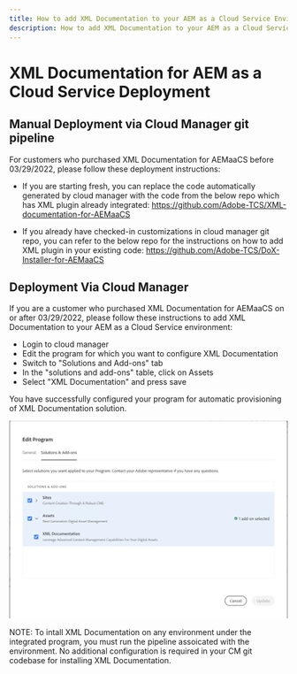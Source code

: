 ```yaml
---
title: How to add XML Documentation to your AEM as a Cloud Service Environment
description: How to add XML Documentation to your AEM as a Cloud Service Environment
---
```

# XML Documentation for AEM as a Cloud Service Deployment

## Manual Deployment via Cloud Manager git pipeline

For customers who purchased XML Documentation for AEMaaCS before 03/29/2022, please follow these deployment instructions: 

* If you are starting fresh, you can replace the code automatically generated by cloud manager with the code from the below repo which has XML plugin already integrated: https://github.com/Adobe-TCS/XML-documentation-for-AEMaaCS

* If you already have checked-in customizations in cloud manager git repo, you can refer to the below repo for the instructions on how to add XML plugin in your existing code: https://github.com/Adobe-TCS/DoX-Installer-for-AEMaaCS

## Deployment Via Cloud Manager

If you are a customer who purchased XML Documentation for AEMaaCS on or after 03/29/2022, please follow these instructions to add XML Documentation to your AEM as a Cloud Service environment:

* Login to cloud manager 
* Edit the program for which you want to configure XML Documentation
* Switch to "Solutions and Add-ons" tab
* In the "solutions and add-ons" table, click on Assets
* Select "XML Documentation" and press save

You have successfully configured your program for automatic provisioning of XML Documentation solution.

![Configuring XML Documentation solution](assets/addon-configuration.png)


NOTE: To intall XML Documentation on any environment under the integrated program, you must run the pipeline assoicated with the environment. No additional configuration is required in your CM git codebase for installing XML Documentation.
